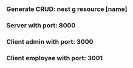 ### Generate CRUD: nest g resource [name]

### Server with port: 8000

### Client admin with port: 3000

### Client employee with port: 3001
